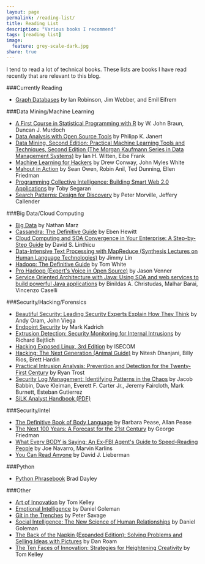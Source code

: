 ```yaml
---
layout: page
permalink: /reading-list/
title: Reading List
description: "Various books I recommend"
tags: [reading list]
image:
  feature: grey-scale-dark.jpg
share: true
---
```


I tend to read a lot of technical books.  These lists are books I have read recently that are relevant to this blog.

###Currently Reading
 
 * [Graph Databases](http://www.amazon.com/gp/product/1449356265/ref=as_li_tl?ie=UTF8&camp=1789&creative=390957&creativeASIN=1449356265&linkCode=as2&tag=cyberanaly-20&linkId=KXBOT7AVIUDGFC72) by Ian Robinson, Jim Webber, and Emil Eifrem

###Data Mining/Machine Learning

 * [A First Course in Statistical Programming with R](http://www.amazon.com/gp/product/0521694248/ref=as_li_tf_tl?ie=UTF8&tag=cyberanaly-20&linkCode=as2&camp=1789&creative=9325&creativeASIN=0521694248) by W. John Braun, Duncan J. Murdoch
 * [Data Analysis with Open Source Tools](http://www.amazon.com/gp/product/0596802358/ref=as_li_tf_tl?ie=UTF8&tag=cyberanaly-20&linkCode=as2&camp=1789&creative=9325&creativeASIN=0596802358) by Philipp K. Janert
 * [Data Mining, Second Edition: Practical Machine Learning Tools and Techniques, Second Edition (The Morgan Kaufmann Series in Data Management Systems)](http://www.amazon.com/gp/product/B002BWPTPQ/ref=as_li_tf_tl?ie=UTF8&tag=cyberanaly-20&linkCode=as2&camp=1789&creative=9325&creativeASIN=B002BWPTPQ) by Ian H. Witten, Eibe Frank
 * [Machine Learning for Hackers](http://www.amazon.com/gp/product/1449303714/ref=as_li_tf_tl?ie=UTF8&tag=cyberanaly-20&linkCode=as2&camp=1789&creative=9325&creativeASIN=1449303714) by Drew Conway,  John Myles White
 * [Mahout in Action](http://www.amazon.com/gp/product/1935182684/ref=as_li_tf_tl?ie=UTF8&tag=cyberanaly-20&linkCode=as2&camp=1789&creative=9325&creativeASIN=1935182684) by Sean Owen, Robin Anil, Ted Dunning, Ellen Friedman
 * [Programming Collective Intelligence: Building Smart Web 2.0 Applications](http://www.amazon.com/gp/product/0596529325/ref=as_li_tf_tl?ie=UTF8&tag=cyberanaly-20&linkCode=as2&camp=1789&creative=9325&creativeASIN=0596529325) by Toby Segaran
 * [Search Patterns: Design for Discovery](http://www.amazon.com/gp/product/0596802277/ref=as_li_tf_tl?ie=UTF8&tag=cyberanaly-20&linkCode=as2&camp=1789&creative=9325&creativeASIN=0596802277) by Peter Morville, Jeffery Callender


###Big Data/Cloud Computing

 * [Big Data](http://www.manning.com/marz/) by Nathan Marz
 * [Cassandra: The Definitive Guide](http://www.amazon.com/gp/product/1449390412/ref=as_li_tf_tl?ie=UTF8&tag=cyberanaly-20&linkCode=as2&camp=1789&creative=9325&creativeASIN=1449390412) by Eben Hewitt
 * [Cloud Computing and SOA Convergence in Your Enterprise: A Step-by-Step Guide](http://www.amazon.com/gp/product/0136009220/ref=as_li_tf_tl?ie=UTF8&tag=cyberanaly-20&linkCode=as2&camp=1789&creative=9325&creativeASIN=0136009220) by David S. Linthicu
 * [Data-Intensive Text Processing with MapReduce (Synthesis Lectures on Human Language Technologies)](http://www.amazon.com/gp/product/1608453421/ref=as_li_tf_tl?ie=UTF8&tag=cyberanaly-20&linkCode=as2&camp=1789&creative=9325&creativeASIN=1608453421) by Jimmy Lin
 * [Hadoop: The Definitive Guide](http://www.amazon.com/gp/product/1449311520/ref=as_li_tf_tl?ie=UTF8&tag=cyberanaly-20&linkCode=as2&camp=1789&creative=9325&creativeASIN=1449311520) by Tom White
 * [Pro Hadoop (Expert's Voice in Open Source)](http://www.amazon.com/gp/product/1430219424/ref=as_li_tf_tl?ie=UTF8&tag=cyberanaly-20&linkCode=as2&camp=1789&creative=9325&creativeASIN=1430219424) by Jason Venner
 * [Service Oriented Architecture with Java: Using SOA and web services to build powerful Java applications](http://www.amazon.com/gp/product/1847193218/ref=as_li_tf_tl?ie=UTF8&tag=cyberanaly-20&linkCode=as2&camp=1789&creative=9325&creativeASIN=1847193218) by Binildas A. Christudas, Malhar Barai, Vincenzo Caselli

###Security/Hacking/Forensics

 * [Beautiful Security: Leading Security Experts Explain How They Think](http://www.amazon.com/gp/product/0596527489/ref=as_li_tf_tl?ie=UTF8&tag=cyberanaly-20&linkCode=as2&camp=1789&creative=9325&creativeASIN=0596527489) by Andy Oram, John Viega
 * [Endpoint Security](http://www.amazon.com/gp/product/0321436954/ref=as_li_tf_tl?ie=UTF8&tag=cyberanaly-20&linkCode=as2&camp=1789&creative=9325&creativeASIN=0321436954) by Mark Kadrich
 * [Extrusion Detection: Security Monitoring for Internal Intrusions](http://www.amazon.com/gp/product/0321349962/ref=as_li_tf_tl?ie=UTF8&tag=cyberanaly-20&linkCode=as2&camp=1789&creative=9325&creativeASIN=0321349962) by Richard Bejtlich
 * [Hacking Exposed Linux, 3rd Edition](http://www.amazon.com/gp/product/0072262575/ref=as_li_tf_tl?ie=UTF8&tag=cyberanaly-20&linkCode=as2&camp=1789&creative=9325&creativeASIN=0072262575) by ISECOM
 * [Hacking: The Next Generation (Animal Guide)](http://www.amazon.com/gp/product/0596154577/ref=as_li_tf_tl?ie=UTF8&tag=cyberanaly-20&linkCode=as2&camp=1789&creative=9325&creativeASIN=0596154577) by Nitesh Dhanjani, Billy Rios, Brett Hardin
 * [Practical Intrusion Analysis: Prevention and Detection for the Twenty-First Century](http://www.amazon.com/gp/product/0321591801/ref=as_li_tf_tl?ie=UTF8&tag=cyberanaly-20&linkCode=as2&camp=1789&creative=9325&creativeASIN=0321591801) by Ryan Trost
 * [Security Log Management: Identifying Patterns in the Chaos](http://www.amazon.com/gp/product/1597490423/ref=as_li_tf_tl?ie=UTF8&tag=cyberanaly-20&linkCode=as2&camp=1789&creative=9325&creativeASIN=1597490423) by Jacob Babbin, Dave Kleiman, Everett F. Carter Jr., Jeremy Faircloth, Mark Burnett, Esteban Gutierrez
 * [SiLK Analyst Handbook (PDF)](http://tools.netsa.cert.org/silk/analysis-handbook.pdf)

###Security/Intel

 * [The Definitive Book of Body Language](http://www.amazon.com/gp/product/0553804723/ref=as_li_tf_tl?ie=UTF8&tag=cyberanaly-20&linkCode=as2&camp=1789&creative=9325&creativeASIN=0553804723) by Barbara Pease, Allan Pease
 * [The Next 100 Years: A Forecast for the 21st Century](http://www.amazon.com/gp/product/0767923057/ref=as_li_tf_tl?ie=UTF8&tag=cyberanaly-20&linkCode=as2&camp=1789&creative=9325&creativeASIN=0767923057) by George Friedman
 * [What Every BODY is Saying: An Ex-FBI Agent's Guide to Speed-Reading People](http://www.amazon.com/gp/product/0061438294/ref=as_li_tf_tl?ie=UTF8&tag=cyberanaly-20&linkCode=as2&camp=1789&creative=9325&creativeASIN=0061438294) by Joe Navarro, Marvin Karlins
 * [You Can Read Anyone](http://www.amazon.com/gp/product/0978631307/ref=as_li_tf_tl?ie=UTF8&tag=cyberanaly-20&linkCode=as2&camp=1789&creative=9325&creativeASIN=0978631307) by David J. Lieberman

###Python

 * [Python Phrasebook](http://www.amazon.com/gp/product/0672329107/ref=as_li_tf_tl?ie=UTF8&tag=cyberanaly-20&linkCode=as2&camp=1789&creative=9325&creativeASIN=0672329107) Brad Dayley

###Other

 * [Art of Innovation](http://www.amazon.com/gp/product/186197583X/ref=as_li_tf_tl?ie=UTF8&tag=cyberanaly-20&linkCode=as2&camp=1789&creative=9325&creativeASIN=186197583X) by Tom Kelley
 * [Emotional Intelligence](http://www.amazon.com/gp/product/1408806169/ref=as_li_tf_tl?ie=UTF8&tag=cyberanaly-20&linkCode=as2&camp=1789&creative=9325&creativeASIN=1408806169) by Daniel Goleman
 * [Git in the Trenches](http://cbx33.github.com/gitt/) by Peter Savage
 * [Social Intelligence: The New Science of Human Relationships](http://www.amazon.com/gp/product/055338449X/ref=as_li_tf_tl?ie=UTF8&tag=cyberanaly-20&linkCode=as2&camp=1789&creative=9325&creativeASIN=055338449X) by Daniel Goleman
 * [The Back of the Napkin (Expanded Edition): Solving Problems and Selling Ideas with Pictures](http://www.amazon.com/gp/product/1591843065/ref=as_li_tf_tl?ie=UTF8&tag=cyberanaly-20&linkCode=as2&camp=1789&creative=9325&creativeASIN=1591843065) by Dan Roam
 * [The Ten Faces of Innovation: Strategies for Heightening Creativity](http://www.amazon.com/gp/product/184668031X/ref=as_li_tf_tl?ie=UTF8&tag=cyberanaly-20&linkCode=as2&camp=1789&creative=9325&creativeASIN=184668031X) by Tom Kelley
